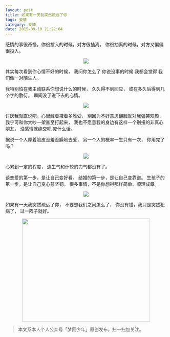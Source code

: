 ```yaml
---
layout: post
title: 如果有一天我突然疏远了你
tags: 爱情
category: 爱情
date: 2015-09-10 21:22:04
---
```


感情的事很奇怪，你很投入的时候，对方很抽离。
你很抽离的时候，对方又偏偏很投入。

<div align="center">
<img src="http://7xlkoc.com1.z0.glb.clouddn.com/640.jpg" />
</div>

其实每次看到你心情不好的时候，
我问你怎么了 你说没事的时候
我都会觉得 我们像一对陌生人。

我特别怕在我主动联系你想说什么的时候，
久久得不到回应，
或在多久后得到几个字的敷衍，
瞬间没了说下去的心情。

<div align="center">
<img src="http://7xlkoc.com1.z0.glb.clouddn.com/630.jpg" />
</div>

讨厌我就直说吧，心里藏着掖着多难受，
别因为不好意思翻脸就对我强笑欢颜，
我宁可和你大吵一架甚至打起来，
我也不愿意我的身边有这样一个别扭的非真心朋友，
没感情就绝交吧 废什么话。

据说一个人厚着脸皮没羞没臊地去爱，
另一个人的概率一生只有一次，
你用完了吗？

<div align="center">
<img src="http://7xlkoc.com1.z0.glb.clouddn.com/6410.jpg" />
</div>

心累到一定的程度，
连生气和计较的力气都没有了。

谈恋爱的第一步，是让自己变好看。
结婚的第一步，是让自己变靠谱。
生孩子的第一步，是让自己变心慈坚韧。
很多事情，不是你想得那样简单、顺理成章。

<div align="center">
<img src="http://7xlkoc.com1.z0.glb.clouddn.com/64330.jpg" />
</div>

如果有一天我突然疏远了你，
不要想我们之间怎么了，
你没有错，我只是突然犯病了，
过一阵子就好。

<div align="center">
<img src="http://7xlkoc.com1.z0.glb.clouddn.com/qrcodenew.jpg" width="400" height="320" />
</div>

> 本文系本人个人公众号「梦回少年」原创发布，扫一扫加关注。
